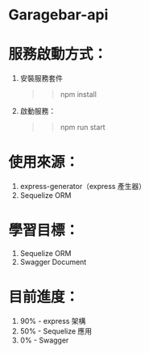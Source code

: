 # Garagebar-api

# 服務啟動方式：
1. 安裝服務套件
    >> npm install
2. 啟動服務：
    >> npm run start

# 使用來源：
1. express-generator（express 產生器）
2. Sequelize ORM



# 學習目標：
1. Sequelize ORM
2. Swagger Document


# 目前進度：
1. 90% - express 架構 
2. 50% - Sequelize 應用
3.  0% - Swagger